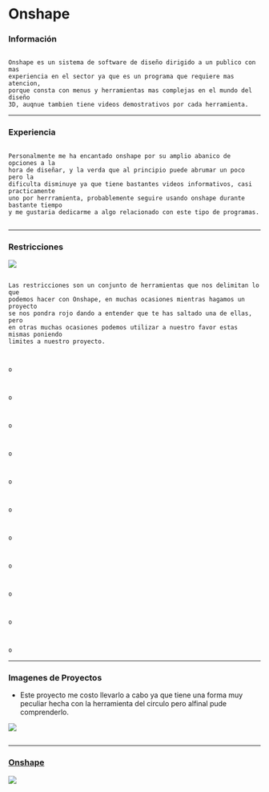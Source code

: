 # Onshape

### Información

```

Onshape es un sistema de software de diseño dirigido a un publico con mas
experiencia en el sector ya que es un programa que requiere mas atencion,
porque consta con menus y herramientas mas complejas en el mundo del diseño
3D, auqnue tambien tiene videos demostrativos por cada herramienta.

```
 
---

### Experiencia

```

Personalmente me ha encantado onshape por su amplio abanico de opciones a la
hora de diseñar, y la verda que al principio puede abrumar un poco pero la
dificulta disminuye ya que tiene bastantes videos informativos, casi practicamente
uno por herrramienta, probablemente seguire usando onshape durante bastante tiempo
y me gustaria dedicarme a algo relacionado con este tipo de programas.


```

---

### Restricciones

![](https://github.com/Baultek/3D/blob/main/Imagenes%203D/Restricciones.png?raw=true)

```

Las restricciones son un conjunto de herramientas que nos delimitan lo que
podemos hacer con Onshape, en muchas ocasiones mientras hagamos un proyecto
se nos pondra rojo dando a entender que te has saltado una de ellas, pero
en otras muchas ocasiones podemos utilizar a nuestro favor estas mismas poniendo
limites a nuestro proyecto.

```

![]()

```

o

```

![]()

```

o

```

![]()

```

o

```

![]()

```

o

```

![]()

```

o

```

![]()

```

o

```

![]()

```

o

```

![]()

```

o

```

![]()

```

o

```

![]()

```

o

```

![]()

```

o

```

---

### Imagenes de Proyectos

- Este proyecto me costo llevarlo a cabo ya que tiene una forma muy peculiar
hecha con la herramienta del circulo pero alfinal pude comprenderlo.

![](https://github.com/Baultek/3D/blob/main/Imagenes%203D/Circulos.png?raw=true)

![]()

---

### [Onshape](https://www.onshape.com/en/)


![](https://github.com/Baultek/3D/blob/main/Imagenes%203D/unnamed.png)

